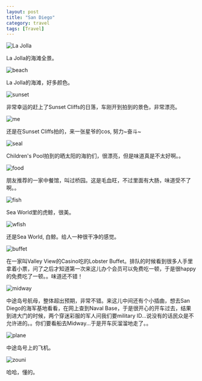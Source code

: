 ```yaml
---
layout: post
title: "San Diego"
category: travel
tags: [Travel]
---
```


![La Jolla][1]

La Jolla的海滩全景。

![beach][5]

La Jolla的海滩，好多颜色。

![sunset][2]

非常幸运的赶上了Sunset Cliffs的日落，车刚开到拍到的景色，非常漂亮。

![me][3]

还是在Sunset Cliffs拍的，来一张星爷的cos, 努力~奋斗~

![seal][4]

Children's Pool拍到的晒太阳的海豹们，很漂亮，但是味道真是不太好啊。。

![food][6]

朋友推荐的一家中餐馆，叫过桥园。这是毛血旺，不过里面有大肠，味道受不了啊。。

![fish][7]

Sea World里的虎鲸，很美。

![wfish][8]

还是Sea World, 白鲸。给人一种很干净的感觉。

![buffet][9]

在一家叫Valley View的Casino吃的Lobster Buffet。排队的时候看到很多人手里拿着小票，问了之后才知道第一次来这儿办个会员可以免费吃一顿，于是很happy的免费吃了一顿。。味道还不错！

![midway][10]

中途岛号航母，整体超出预期，非常不错。来这儿中间还有个小插曲，想去San Diego的海军基地看看，在网上查到Naval Base，于是很开心的开车过去，结果到进大门的时候，两个穿迷彩服的军人问我们要military ID...说没有的话民众是不允许进的。。你们要看船去Midway...于是开车灰溜溜地走了。。

![plane][11]

中途岛号上的飞机。

![zouni][12]

哈哈，懂的。


  [1]: https://farm8.staticflickr.com/7384/13961372679_fe433a61d9_b.jpg
  [2]: https://farm3.staticflickr.com/2918/14145288482_94ba4981e9_b.jpg
  [3]: https://farm6.staticflickr.com/5543/13961482889_98f4861e8e_b.jpg 
  [4]: https://farm6.staticflickr.com/5495/13961559317_471fd95df0_b.jpg
  [5]: https://farm6.staticflickr.com/5580/14148149705_89d971a88a_b.jpg
  [6]: https://farm6.staticflickr.com/5314/14148173295_c081b8b14e_b.jpg
  [7]: https://farm6.staticflickr.com/5502/14148183205_af80b56c5a_b.jpg
  [8]: https://farm8.staticflickr.com/7365/13961537968_c4261c8bc5_b.jpg
  [9]: https://farm8.staticflickr.com/7399/13961494539_e34ac12cab_b.jpg
  [10]: https://farm8.staticflickr.com/7395/14144847711_4acba8e7c9_b.jpg
  [11]: https://farm6.staticflickr.com/5592/14168223843_45984b0620_b.jpg
  [12]: https://farm8.staticflickr.com/7397/14144851021_cbfe796ec9_b.jpg

